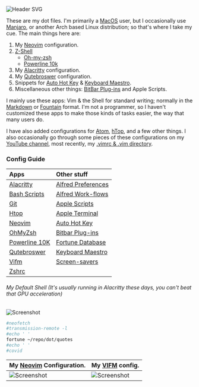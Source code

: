 ![Header SVG](https://makccr.github.io/images/github-header.svg)

These are my dot files. I'm primarily a [MacOS](https://www.apple.com/macos/) user, but I occasionally use [Manjaro](https://manjaro.org/), or another Arch based Linux distribution; so that's where I take my cue. The main things here are: 

1. My [Neovim](https://neovim.io/) configuration. 
2. [Z-Shell](http://zsh.sourceforge.net/)
    * [Oh-my-zsh](https://ohmyz.sh/)
    * [Powerline 10k](https://github.com/romkatv/powerlevel10k) 
3. My [Alacritty](https://github.com/alacritty/alacritty) configuration.
4. My [Qutebroswer](https://qutebrowser.org/) configuration.
5. Snippets for [Auto Hot Key](https://www.autohotkey.com/) & [Keyboard Maestro](https://www.keyboardmaestro.com/main/). 
6. Miscellaneous other things: [BitBar Plug-ins](https://getbitbar.com/) and Apple Scripts. 

I mainly use these apps: Vim & the Shell for standard writing; normally in the [Markdown](https://www.markdownguide.org/) or [Fountain](https://fountain.io/) format. I'm not a programmer, so I haven't customized these apps to make those kinds of tasks easier, the way that many users do. 

I have also added configurations for [Atom](https://atom.io/), [hTop](https://hisham.hm/htop/), and a few other things. I also occasionally go through some pieces of these configurations on my [YouTube channel](https://www.youtube.com/c/makccr), most recently, my [.vimrc & .vim directory](https://www.youtube.com/watch?v=Igfm59WL3NE).

### Config Guide
Apps | Other stuff
 :-- | :---------- 
[Alacritty](https://github.com/makccr/dot/blob/master/.config/alacritty/alacritty.yml) | [Alfred Preferences](https://github.com/makccr/dot/tree/master/misc/alfred-workflows/Alfred.alfredpreferences)
[Bash Scripts](https://github.com/makccr/dot/tree/master/.bin) | [Alfred Work-flows](https://github.com/makccr/dot/tree/master/misc/alfred-workflows)
[Git](https://github.com/makccr/dot/blob/master/.gitconfig) | [Apple Scripts](https://github.com/makccr/dot/tree/master/misc/apple-scripts)
[Htop](https://github.com/makccr/dot/blob/master/.config/htop/htoprc) | [Apple Terminal](https://github.com/makccr/dot/blob/master/misc/macOS/terminals/Gruvbox.terminal)
[Neovim](https://github.com/makccr/dot/blob/master/.config/nvim/init.vim) | [Auto Hot Key](https://github.com/makccr/dot/blob/master/misc/snippets/ahk/ahk.ahk)
[OhMyZsh](https://github.com/makccr/dot/blob/master/.zshrc) | [Bitbar Plug-ins](https://github.com/makccr/dot/tree/master/misc/bitbar)
[Powerline 10K](https://github.com/makccr/dot/blob/master/.p10k.zsh) | [Fortune Database](https://github.com/makccr/dot/blob/master/quotes)
[Qutebroswer](https://github.com/makccr/dot/tree/master/.qutebrowser) | [Keyboard Maestro](https://github.com/makccr/dot/blob/master/misc/snippets/keyboardMaestro.kmsync)
[Vifm](https://github.com/makccr/dot/tree/master/.config/vifm) | [Screen-savers](https://github.com/makccr/dot/tree/master/misc/macOS/screensavers)
[Zshrc](https://github.com/makccr/dot/blob/master/.zshrc) | 

###### My Default Shell (It's usually running in Alacritty these days, you can't beat that GPU acceleration) 
![Screenshot](https://raw.githubusercontent.com/makccr/dotProfiles/master/images/profile.jpg)

```bash
#neofetch
#transmission-remote -l
#echo ' '
fortune ~/repo/dot/quotes 
#echo ' ' 
#covid
```
**My [Neovim](https://github.com/neovim/neovim) Configuration.** | **My [VIFM](https://github.com/vifm/vifm) config.**
---------- | -------------------
![Screenshot](https://raw.githubusercontent.com/makccr/dotProfiles/master/images/vim.jpg) | ![Screenshot](https://raw.githubusercontent.com/makccr/dotProfiles/master/images/vifm.jpg)
